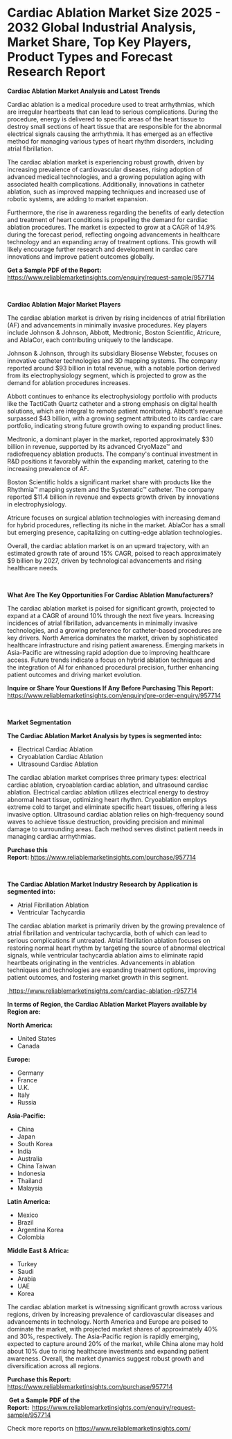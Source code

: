 <p><h1>Cardiac Ablation Market Size 2025 - 2032 Global Industrial Analysis, Market Share, Top Key Players, Product Types and Forecast Research Report</h1></p><p><strong>Cardiac Ablation Market Analysis and Latest Trends</strong></p>
<p><p>Cardiac ablation is a medical procedure used to treat arrhythmias, which are irregular heartbeats that can lead to serious complications. During the procedure, energy is delivered to specific areas of the heart tissue to destroy small sections of heart tissue that are responsible for the abnormal electrical signals causing the arrhythmia. It has emerged as an effective method for managing various types of heart rhythm disorders, including atrial fibrillation.</p><p>The cardiac ablation market is experiencing robust growth, driven by increasing prevalence of cardiovascular diseases, rising adoption of advanced medical technologies, and a growing population aging with associated health complications. Additionally, innovations in catheter ablation, such as improved mapping techniques and increased use of robotic systems, are adding to market expansion. </p><p>Furthermore, the rise in awareness regarding the benefits of early detection and treatment of heart conditions is propelling the demand for cardiac ablation procedures. The market is expected to grow at a CAGR of 14.9% during the forecast period, reflecting ongoing advancements in healthcare technology and an expanding array of treatment options. This growth will likely encourage further research and development in cardiac care innovations and improve patient outcomes globally.</p></p>
<p><strong>Get a Sample PDF of the Report:&nbsp;</strong> <a href="https://www.reliablemarketinsights.com/enquiry/request-sample/957714?utm_campaign=2630&utm_medium=2&utm_source=Github&utm_content=ia&utm_term=03032025&utm_id=cardiac-ablation">https://www.reliablemarketinsights.com/enquiry/request-sample/957714</a></p>
<p>&nbsp;</p>
<p><strong>Cardiac Ablation Major Market Players</strong></p>
<p><p>The cardiac ablation market is driven by rising incidences of atrial fibrillation (AF) and advancements in minimally invasive procedures. Key players include Johnson & Johnson, Abbott, Medtronic, Boston Scientific, Atricure, and AblaCor, each contributing uniquely to the landscape.</p><p>Johnson & Johnson, through its subsidiary Biosense Webster, focuses on innovative catheter technologies and 3D mapping systems. The company reported around $93 billion in total revenue, with a notable portion derived from its electrophysiology segment, which is projected to grow as the demand for ablation procedures increases.</p><p>Abbott continues to enhance its electrophysiology portfolio with products like the TactiCath Quartz catheter and a strong emphasis on digital health solutions, which are integral to remote patient monitoring. Abbott's revenue surpassed $43 billion, with a growing segment attributed to its cardiac care portfolio, indicating strong future growth owing to expanding product lines.</p><p>Medtronic, a dominant player in the market, reported approximately $30 billion in revenue, supported by its advanced CryoMaze™ and radiofrequency ablation products. The company's continual investment in R&D positions it favorably within the expanding market, catering to the increasing prevalence of AF.</p><p>Boston Scientific holds a significant market share with products like the Rhythmia™ mapping system and the Systematic™ catheter. The company reported $11.4 billion in revenue and expects growth driven by innovations in electrophysiology.</p><p>Atricure focuses on surgical ablation technologies with increasing demand for hybrid procedures, reflecting its niche in the market. AblaCor has a small but emerging presence, capitalizing on cutting-edge ablation technologies.</p><p>Overall, the cardiac ablation market is on an upward trajectory, with an estimated growth rate of around 15% CAGR, poised to reach approximately $9 billion by 2027, driven by technological advancements and rising healthcare needs.</p></p>
<p>&nbsp;</p>
<p><strong>What Are The Key Opportunities For Cardiac Ablation Manufacturers?</strong></p>
<p><p>The cardiac ablation market is poised for significant growth, projected to expand at a CAGR of around 10% through the next five years. Increasing incidences of atrial fibrillation, advancements in minimally invasive technologies, and a growing preference for catheter-based procedures are key drivers. North America dominates the market, driven by sophisticated healthcare infrastructure and rising patient awareness. Emerging markets in Asia-Pacific are witnessing rapid adoption due to improving healthcare access. Future trends indicate a focus on hybrid ablation techniques and the integration of AI for enhanced procedural precision, further enhancing patient outcomes and driving market evolution.</p></p>
<p><strong>Inquire or Share Your Questions If Any Before Purchasing This Report:</strong> <a href="https://www.reliablemarketinsights.com/enquiry/pre-order-enquiry/957714?utm_campaign=2630&utm_medium=2&utm_source=Github&utm_content=ia&utm_term=03032025&utm_id=cardiac-ablation">https://www.reliablemarketinsights.com/enquiry/pre-order-enquiry/957714</a></p>
<p>&nbsp;</p>
<p><strong>Market Segmentation</strong></p>
<p><strong>The Cardiac Ablation Market Analysis by types is segmented into:</strong></p>
<p><ul><li>Electrical Cardiac Ablation</li><li>Cryoablation Cardiac Ablation</li><li>Ultrasound Cardiac Ablation</li></ul></p>
<p><p>The cardiac ablation market comprises three primary types: electrical cardiac ablation, cryoablation cardiac ablation, and ultrasound cardiac ablation. Electrical cardiac ablation utilizes electrical energy to destroy abnormal heart tissue, optimizing heart rhythm. Cryoablation employs extreme cold to target and eliminate specific heart tissues, offering a less invasive option. Ultrasound cardiac ablation relies on high-frequency sound waves to achieve tissue destruction, providing precision and minimal damage to surrounding areas. Each method serves distinct patient needs in managing cardiac arrhythmias.</p></p>
<p><strong>Purchase this Report:&nbsp;</strong><a href="https://www.reliablemarketinsights.com/purchase/957714?utm_campaign=2630&utm_medium=2&utm_source=Github&utm_content=ia&utm_term=03032025&utm_id=cardiac-ablation">https://www.reliablemarketinsights.com/purchase/957714</a></p>
<p>&nbsp;</p>
<p><strong>The Cardiac Ablation Market Industry Research by Application is segmented into:</strong></p>
<p><ul><li>Atrial Fibrillation Ablation</li><li>Ventricular Tachycardia</li></ul></p>
<p><p>The cardiac ablation market is primarily driven by the growing prevalence of atrial fibrillation and ventricular tachycardia, both of which can lead to serious complications if untreated. Atrial fibrillation ablation focuses on restoring normal heart rhythm by targeting the source of abnormal electrical signals, while ventricular tachycardia ablation aims to eliminate rapid heartbeats originating in the ventricles. Advancements in ablation techniques and technologies are expanding treatment options, improving patient outcomes, and fostering market growth in this segment.</p></p>
<p><a href="https://www.reliablemarketinsights.com/cardiac-ablation-r957714?utm_campaign=2630&utm_medium=2&utm_source=Github&utm_content=ia&utm_term=03032025&utm_id=cardiac-ablation">&nbsp;https://www.reliablemarketinsights.com/cardiac-ablation-r957714</a></p>
<p><strong>In terms of Region, the Cardiac Ablation Market Players available by Region are:</strong></p>
<p>
    <p> <strong> North America: </strong>
        <ul>
            <li>United States</li>
            <li>Canada</li>
        </ul>
        </p> 
    <p> <strong> Europe: </strong>
        <ul>
            <li>Germany</li>
            <li>France</li>
            <li>U.K.</li>
            <li>Italy</li>
            <li>Russia</li>
        </ul>
        </p> 
    <p> <strong> Asia-Pacific: </strong>
        <ul>
            <li>China</li>
            <li>Japan</li>
            <li>South Korea</li>
            <li>India</li>
            <li>Australia</li>
            <li>China Taiwan</li>
            <li>Indonesia</li>
            <li>Thailand</li>
            <li>Malaysia</li>
        </ul>
        </p> 
    <p> <strong> Latin America: </strong>
        <ul>
            <li>Mexico</li>
            <li>Brazil</li>
            <li>Argentina Korea</li>
            <li>Colombia</li>
        </ul>
        </p> 
    <p> <strong> Middle East & Africa: </strong>
        <ul>
            <li>Turkey</li>
            <li>Saudi</li>
            <li>Arabia</li>
            <li>UAE</li>
            <li>Korea</li>
        </ul>
    </p>
    </p>
<p><p>The cardiac ablation market is witnessing significant growth across various regions, driven by increasing prevalence of cardiovascular diseases and advancements in technology. North America and Europe are poised to dominate the market, with projected market shares of approximately 40% and 30%, respectively. The Asia-Pacific region is rapidly emerging, expected to capture around 20% of the market, while China alone may hold about 10% due to rising healthcare investments and expanding patient awareness. Overall, the market dynamics suggest robust growth and diversification across all regions.</p></p>
<p><strong>Purchase this Report: </strong><a href="https://www.reliablemarketinsights.com/purchase/957714?utm_campaign=2630&utm_medium=2&utm_source=Github&utm_content=ia&utm_term=03032025&utm_id=cardiac-ablation">https://www.reliablemarketinsights.com/purchase/957714</a></p>
<p>&nbsp;<strong>Get a Sample PDF of the Report:&nbsp;&nbsp;</strong><a href="https://www.reliablemarketinsights.com/enquiry/request-sample/957714?utm_campaign=2630&utm_medium=2&utm_source=Github&utm_content=ia&utm_term=03032025&utm_id=cardiac-ablation">https://www.reliablemarketinsights.com/enquiry/request-sample/957714</a></p>
<p><strong></strong></p>
<p>Check more reports on <a href="https://www.reliablemarketinsights.com/?utm_campaign=2630&utm_medium=2&utm_source=Github&utm_content=ia&utm_term=03032025&utm_id=cardiac-ablation">https://www.reliablemarketinsights.com/</a></p>